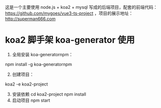 这是一个主要使用 node.js + koa2 + mysql 写成的后端项目，配套的前端代码：https://github.com/mygoes/vue3-ts-project ，项目的展示地址：http://superman666.com

# koa2 脚手架 koa-generator 使用

1. 全局安装 koa-generatornpm：

npm install -g koa-generatornpm

2. 创建项目：

koa2 -e koa2-project

3. 安装依赖
   cd koa2-project
   npm install
4. 启动项目
   npm start
